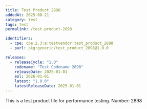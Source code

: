 ```yaml
---
title: Test Product 2898
addedAt: 2025-08-21
category: test
tags: test
permalink: /test-product-2898

identifiers:
  - cpe: cpe:2.3:a:testvendor:test_product_2898
  - purl: pkg:generic/test_product_2898@1.0.0

releases:
  - releaseCycle: "1.0"
    codename: "Test Codename 2898"
    releaseDate: 2025-01-01
    eol: 2026-01-01
    latest: "1.0.0"
    latestReleaseDate: 2025-01-01
---
```


This is a test product file for performance testing. Number: 2898
